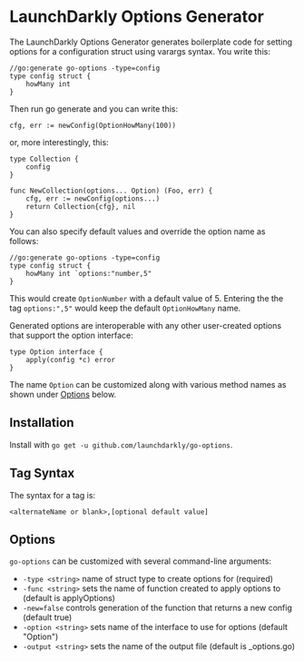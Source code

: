 # LaunchDarkly Options Generator

The LaunchDarkly Options Generator generates boilerplate code for setting options for a configuration struct using varargs syntax.  You write this:

```
//go:generate go-options -type=config
type config struct {
	howMany int
}
```

Then run go generate and you can write this:

```
cfg, err := newConfig(OptionHowMany(100))

```

or, more interestingly, this:

```
type Collection {
    config
}

func NewCollection(options... Option) (Foo, err) {
    cfg, err := newConfig(options...)
    return Collection{cfg}, nil
}
```

You can also specify default values and override the option name as follows:

```
//go:generate go-options -type=config
type config struct {
	howMany int `options:"number,5"
}
```

This would create `OptionNumber` with a default value of 5.  Entering the the tag `options:",5"` would keep the default `OptionHowMany` name.

Generated options are interoperable with any other user-created options that support the option interface:

```
type Option interface {
    apply(config *c) error
}
```

The name `Option` can be customized along with various method names as shown under [Options](#options) below.

## Installation

Install with `go get -u github.com/launchdarkly/go-options`.

## Tag Syntax

The syntax for a tag is:

`<alternateName or blank>,[optional default value]`

## Options

`go-options` can be customized with several command-line arguments:

- `-type <string>` name of struct type to create options for (required)
- `-func <string>` sets the name of function created to apply options to <type> (default is apply<Type>Options)
- `-new=false` controls generation of the function that returns a new config (default true)
- `-option <string>` sets name of the interface to use for options (default "Option")
- `-output <string>` sets the name of the output file (default is <type>_options.go)
